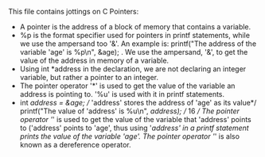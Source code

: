 This file contains jottings on C Pointers:
- A pointer is the address of a block of memory that contains a variable.
- %p is the format specifier used for pointers in printf statements, while we use the ampersand too '&'. An example is: printf("The address of the variable 'age' is %p\n", &age); . We use the ampersand, '&', to get the value of the address in memory of a variable.
- Using int *address in the declaration, we are not declaring an integer variable, but rather a pointer to an integer.
- The pointer operator '*' is used to get the value of the variable an address is pointing to. '%u' is used with it in printf statements.
- 	int *address = &age;
        /* 'address' stores the address of 'age' as its value*/
        printf("The value of \'address\' is %u\n", *address); /* 16 */
	The pointer operator '*' is used to get the value of the variable that 'address' points to ('address' points to 'age', thus using '*address' in a printf statement prints the value of the variable 'age'. The pointer operator '*' is also known as a dereference operator.
